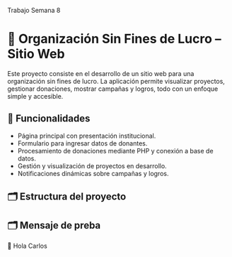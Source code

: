 Trabajo Semana 8

# 🌱 Organización Sin Fines de Lucro – Sitio Web

Este proyecto consiste en el desarrollo de un sitio web para una organización sin fines de lucro. La aplicación permite visualizar proyectos, gestionar donaciones, mostrar campañas y logros, todo con un enfoque simple y accesible.

## 🚀 Funcionalidades

- Página principal con presentación institucional.
- Formulario para ingresar datos de donantes.
- Procesamiento de donaciones mediante PHP y conexión a base de datos.
- Gestión y visualización de proyectos en desarrollo.
- Notificaciones dinámicas sobre campañas y logros.

## 🗂️ Estructura del proyecto

## 🗂️ Mensaje de preba
👋 Hola Carlos